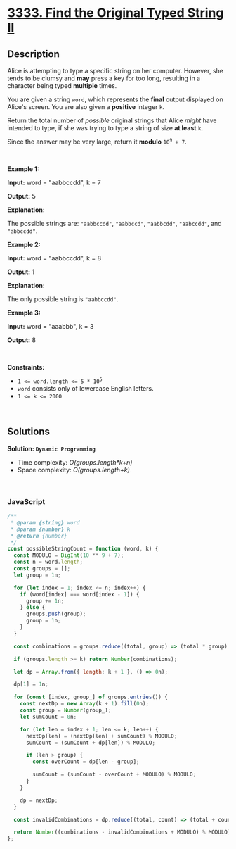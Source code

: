 # [3333. Find the Original Typed String II](https://leetcode.com/problems/find-the-original-typed-string-ii)

## Description

<div class="elfjS" data-track-load="description_content"><p>Alice is attempting to type a specific string on her computer. However, she tends to be clumsy and <strong>may</strong> press a key for too long, resulting in a character being typed <strong>multiple</strong> times.</p>

<p>You are given a string <code>word</code>, which represents the <strong>final</strong> output displayed on Alice's screen. You are also given a <strong>positive</strong> integer <code>k</code>.</p>

<p>Return the total number of <em>possible</em> original strings that Alice <em>might</em> have intended to type, if she was trying to type a string of size <strong>at least</strong> <code>k</code>.</p>

<p>Since the answer may be very large, return it <strong>modulo</strong> <code>10<sup>9</sup> + 7</code>.</p>

<p>&nbsp;</p>
<p><strong class="example">Example 1:</strong></p>

<div class="example-block">
<p><strong>Input:</strong> <span class="example-io">word = "aabbccdd", k = 7</span></p>

<p><strong>Output:</strong> <span class="example-io">5</span></p>

<p><strong>Explanation:</strong></p>

<p>The possible strings are: <code>"aabbccdd"</code>, <code>"aabbccd"</code>, <code>"aabbcdd"</code>, <code>"aabccdd"</code>, and <code>"abbccdd"</code>.</p>
</div>

<p><strong class="example">Example 2:</strong></p>

<div class="example-block">
<p><strong>Input:</strong> <span class="example-io">word = "aabbccdd", k = 8</span></p>

<p><strong>Output:</strong> <span class="example-io">1</span></p>

<p><strong>Explanation:</strong></p>

<p>The only possible string is <code>"aabbccdd"</code>.</p>
</div>

<p><strong class="example">Example 3:</strong></p>

<div class="example-block">
<p><strong>Input:</strong> <span class="example-io">word = "aaabbb", k = 3</span></p>

<p><strong>Output:</strong> <span class="example-io">8</span></p>
</div>

<p>&nbsp;</p>
<p><strong>Constraints:</strong></p>

<ul>
	<li><code>1 &lt;= word.length &lt;= 5 * 10<sup>5</sup></code></li>
	<li><code>word</code> consists only of lowercase English letters.</li>
	<li><code>1 &lt;= k &lt;= 2000</code></li>
</ul>
</div>

<p>&nbsp;</p>

## Solutions

**Solution: `Dynamic Programming`**

- Time complexity: <em>O(groups.length\*k+n)</em>
- Space complexity: <em>O(groups.length+k)</em>

<p>&nbsp;</p>

### **JavaScript**

```js
/**
 * @param {string} word
 * @param {number} k
 * @return {number}
 */
const possibleStringCount = function (word, k) {
  const MODULO = BigInt(10 ** 9 + 7);
  const n = word.length;
  const groups = [];
  let group = 1n;

  for (let index = 1; index <= n; index++) {
    if (word[index] === word[index - 1]) {
      group += 1n;
    } else {
      groups.push(group);
      group = 1n;
    }
  }

  const combinations = groups.reduce((total, group) => (total * group) % MODULO, 1n);

  if (groups.length >= k) return Number(combinations);

  let dp = Array.from({ length: k + 1 }, () => 0n);

  dp[1] = 1n;

  for (const [index, group_] of groups.entries()) {
    const nextDp = new Array(k + 1).fill(0n);
    const group = Number(group_);
    let sumCount = 0n;

    for (let len = index + 1; len <= k; len++) {
      nextDp[len] = (nextDp[len] + sumCount) % MODULO;
      sumCount = (sumCount + dp[len]) % MODULO;

      if (len > group) {
        const overCount = dp[len - group];

        sumCount = (sumCount - overCount + MODULO) % MODULO;
      }
    }

    dp = nextDp;
  }

  const invalidCombinations = dp.reduce((total, count) => (total + count) % MODULO);

  return Number((combinations - invalidCombinations + MODULO) % MODULO);
};
```
